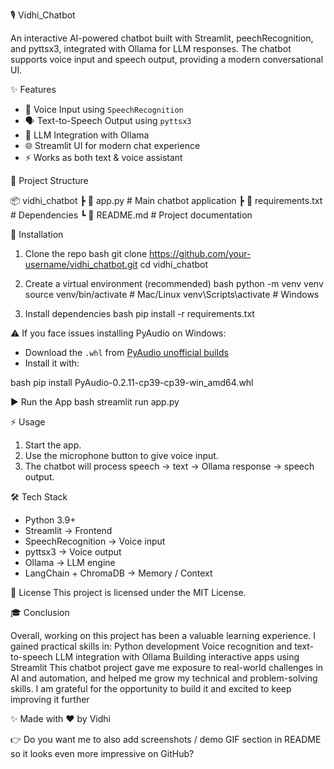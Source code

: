  🎙️ Vidhi_Chatbot

 An interactive AI-powered chatbot built with Streamlit, peechRecognition, and pyttsx3, integrated with Ollama for LLM responses.
 The chatbot supports voice input and speech output, providing a modern conversational UI.

 ✨ Features

 * 🎤 Voice Input using `SpeechRecognition`
 * 🗣️ Text-to-Speech Output using `pyttsx3`
 * 💬 LLM Integration with Ollama
 * 🌐 Streamlit UI for modern chat experience
 * ⚡ Works as both text & voice assistant

 📂 Project Structure

 📦 vidhi_chatbot
 ┣ 📜 app.py              # Main chatbot application
 ┣ 📜 requirements.txt    # Dependencies
 ┗ 📜 README.md           # Project documentation

 🚀 Installation

  1. Clone the repo
  bash
  git clone https://github.com/your-username/vidhi_chatbot.git
  cd vidhi_chatbot

  2. Create a virtual environment (recommended)
  bash
  python -m venv venv
  source venv/bin/activate   # Mac/Linux
  venv\Scripts\activate      # Windows

  3. Install dependencies
  bash
  pip install -r requirements.txt

 ⚠️ If you face issues installing PyAudio on Windows:

 * Download the `.whl` from [PyAudio unofficial builds](https://www.lfd.uci.edu/~gohlke/pythonlibs/#pyaudio)
 * Install it with:

  bash
  pip install PyAudio-0.2.11-cp39-cp39-win_amd64.whl
  
 ▶️ Run the App
 bash
 streamlit run app.py

⚡ Usage
1. Start the app.
2. Use the microphone button to give voice input.
3. The chatbot will process speech → text → Ollama response → speech output.

🛠️ Tech Stack

* Python 3.9+
* Streamlit → Frontend
* SpeechRecognition → Voice input
* pyttsx3 → Voice output
* Ollama → LLM engine
* LangChain + ChromaDB → Memory / Context

📜 License
 This project is licensed under the MIT License.

🎓 Conclusion

Overall, working on this project has been a valuable learning experience.
I gained practical skills in:
Python development
Voice recognition and text-to-speech
LLM integration with Ollama
Building interactive apps using Streamlit
This chatbot project gave me exposure to real-world challenges in AI and automation, and helped me grow my technical and problem-solving skills. I am grateful for the opportunity to build it and excited to keep improving it further

✨ Made with ❤️ by Vidhi

👉 Do you want me to also add screenshots / demo GIF section in README so it looks even more impressive on GitHub?
